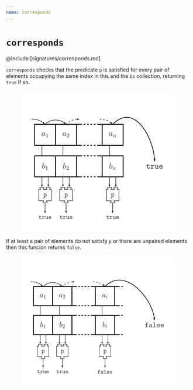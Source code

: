 ```yaml
---
name: corresponds
---
```


# `corresponds`

@include [signatures/corresponds.md]

`corresponds` checks that the predicate `p` is satisfied for every pair of elements occupying the same
index in this and the `bs` collection, returning `true` if so.

<figure class="diagram">
  <img src="images/corresponds.svg" alt="corresponds function">
  <!-- <figcaption class="diagram-desc"></figcaption> -->
</figure>

If at least a pair of elements do not satisfy `p` or there are unpaired elements then this funcion
returns `false`.

<figure class="diagram">
  <img src="images/corresponds.2.svg" alt="corresponds function">
  <!-- <figcaption class="diagram-desc"></figcaption> -->
</figure>
